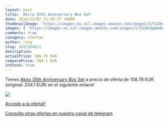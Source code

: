 ```yaml
---
layout: post
title: 'Akira 35th Anniversary Box Set'
date: 2019/12/07 21:35:37 +0000
thumbnailImage: 'https://images-eu.ssl-images-amazon.com/images/I/512HcQgmwbL._SL200_.jpg'
images: [ 'https://images-eu.ssl-images-amazon.com/images/I/512HcQgmwbL._SL200_.jpg' ]
comments: true
category: ofertas
author: ring
slug: 1632364611
description:
actualPrice: 108.79 EUR
comparePrice: 204.1 EUR
inStock: true
---
```


Tienes [Akira 35th Anniversary Box Set](https://www.amazon.com/dp/1632364611/?tag=redken08-20) a precio de oferta de 108.79 EUR (original: 204.1 EUR) en el siguiente enlace!

[![](https://images-eu.ssl-images-amazon.com/images/I/512HcQgmwbL._SL200_.jpg)](https://www.amazon.com/dp/1632364611/?tag=redken08-20)

[Accede a la oferta!!](https://www.amazon.com/dp/1632364611/?tag=redken08-20)

[Consulta otras ofertas en nuestro canal de telegram](https://t.me/s/ofertas25)
